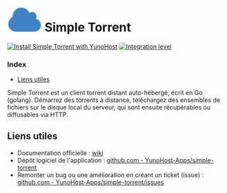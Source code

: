 # <img src="/images/simple-torrent_logo.png" width="80px" alt="logo de Simple Torrent"> Simple Torrent

[![Install Simple Torrent with YunoHost](https://install-app.yunohost.org/install-with-yunohost.png)](https://install-app.yunohost.org/?app=simple-torrent) [![Integration level](https://dash.yunohost.org/integration/simple-torrent.svg)](https://dash.yunohost.org/appci/app/simple-torrent)

### Index

- [Liens utiles](#liens-utiles)

Simple Torrent est un client torrent distant auto-hébergé, écrit en Go (golang). Démarrez des torrents à distance, téléchargez des ensembles de fichiers sur le disque local du serveur, qui sont ensuite récupérables ou diffusables via HTTP.

## Liens utiles

 + Documentation officielle : [wiki](https://github.com/boypt/simple-torrent/wiki)
 + Dépôt logiciel de l'application : [github.com - YunoHost-Apps/simple-torrent](https://github.com/YunoHost-Apps/simple-torrent_ynh)
 + Remonter un bug ou une amélioration en créant un ticket (issue) : [github.com - YunoHost-Apps/simple-torrent/issues](https://github.com/YunoHost-Apps/simple-torrent_ynh/issues)
